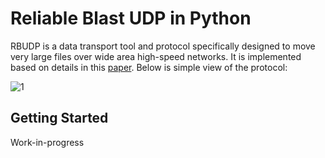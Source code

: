 # Reliable Blast UDP in Python

RBUDP is a data transport tool and protocol specifically designed to move very large files over wide area high-speed networks. It is implemented based on details in this [paper](https://www.evl.uic.edu/cavern/papers/cluster2002.pdf). Below is simple view of the protocol:

![1](https://github.com/Yilong94/rbudp-py/blob/master/rbudp_diagram.png.png)

## Getting Started

Work-in-progress
